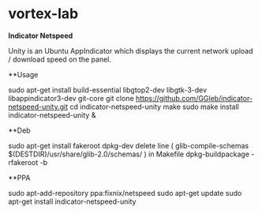 # vortex-lab

**Indicator Netspeed** 

Unity is an Ubuntu AppIndicator which displays the current network upload / download speed on the panel.

**Usage

sudo apt-get install build-essential libgtop2-dev libgtk-3-dev libappindicator3-dev git-core
git clone https://github.com/GGleb/indicator-netspeed-unity.git
cd indicator-netspeed-unity
make
sudo make install
indicator-netspeed-unity &

**Deb

sudo apt-get install fakeroot dpkg-dev
delete line (	glib-compile-schemas $(DESTDIR)/usr/share/glib-2.0/schemas/ ) in Makefile
dpkg-buildpackage -rfakeroot -b

**PPA

sudo apt-add-repository ppa:fixnix/netspeed
sudo apt-get update
sudo apt-get install indicator-netspeed-unity

